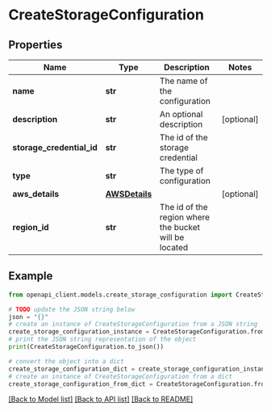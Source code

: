 # CreateStorageConfiguration


## Properties

Name | Type | Description | Notes
------------ | ------------- | ------------- | -------------
**name** | **str** | The name of the configuration | 
**description** | **str** | An optional description | [optional] 
**storage_credential_id** | **str** | The id of the storage credential | 
**type** | **str** | The type of configuration | 
**aws_details** | [**AWSDetails**](AWSDetails.md) |  | [optional] 
**region_id** | **str** | The id of the region where the bucket will be located | 

## Example

```python
from openapi_client.models.create_storage_configuration import CreateStorageConfiguration

# TODO update the JSON string below
json = "{}"
# create an instance of CreateStorageConfiguration from a JSON string
create_storage_configuration_instance = CreateStorageConfiguration.from_json(json)
# print the JSON string representation of the object
print(CreateStorageConfiguration.to_json())

# convert the object into a dict
create_storage_configuration_dict = create_storage_configuration_instance.to_dict()
# create an instance of CreateStorageConfiguration from a dict
create_storage_configuration_from_dict = CreateStorageConfiguration.from_dict(create_storage_configuration_dict)
```
[[Back to Model list]](../README.md#documentation-for-models) [[Back to API list]](../README.md#documentation-for-api-endpoints) [[Back to README]](../README.md)


